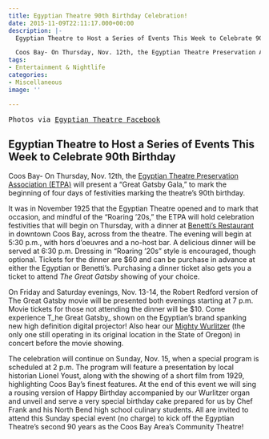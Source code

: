```yaml
---
title: Egyptian Theatre 90th Birthday Celebration!
date: 2015-11-09T22:11:17.000+00:00
description: |-
  Egyptian Theatre to Host a Series of Events This Week to Celebrate 90th Birthday

  Coos Bay- On Thursday, Nov. 12th, the Egyptian Theatre Preservation Association (ETPA) will present a "Great Gatsby Gala," to mark the beginning of four days of festivities marking the theatre's 90th birthday.
tags:
- Entertainment & Nightlife
categories:
- Miscellaneous
image: ''

---
```

<pre>Photos via <a href="https://www.facebook.com/EGYPTIAN-THEATRE-COOS-BAY-233578989050/?fref=photo" target="_blank">Egyptian Theatre Facebook</a></pre>

## **Egyptian Theatre to Host a Series of Events This Week to Celebrate 90th Birthday**

Coos Bay- On Thursday, Nov. 12th, the <a href="http://egyptiantheatreoregon.com/" target="_blank">Egyptian Theatre Preservation Association (ETPA)</a> will present a “Great Gatsby Gala,” to mark the beginning of four days of festivities marking the theatre’s 90th birthday.

It was in November 1925 that the Egyptian Theatre opened and to mark that occasion, and mindful of the “Roaring ’20s,” the ETPA will hold celebration festivities that will begin on Thursday, with a dinner at <a href="http://benettis.com/" target="_blank">Benetti’s Restaurant</a> in downtown Coos Bay, across from the theatre. The evening will begin at 5:30 p.m., with hors d’oeuvres and a no-host bar. A delicious dinner will be served at 6:30 p.m. Dressing in “Roaring ’20s” style is encouraged, though optional. Tickets for the dinner are $60 and can be purchase in advance at either the Egyptian or Benetti’s. Purchasing a dinner ticket also gets you a ticket to attend _The Great Gatsby_ showing of your choice.

On Friday and Saturday evenings, Nov. 13-14, the Robert Redford version of The Great Gatsby movie will be presented both evenings starting at 7 p.m. Movie tickets for those not attending the dinner will be $10. Come experience T_he Great Gatsby_ shown on the Egyptian’s brand spanking new high definition digital projector! Also hear our <a href="http://egyptiantheatreoregon.com/wurlitzer-orchesta/" target="_blank">Mighty Wurlitzer</a> (the only one still operating in its original location in the State of Oregon) in concert before the movie showing.

The celebration will continue on Sunday, Nov. 15, when a special program is scheduled at 2 p.m. The program will feature a presentation by local historian Lionel Youst, along with the showing of a short film from 1929, highlighting Coos Bay’s finest features. At the end of this event we will sing a rousing version of Happy Birthday accompanied by our Wurlitzer organ and unveil and serve a very special birthday cake prepared for us by Chef Frank and his North Bend high school culinary students. All are invited to attend this Sunday special event (no charge) to kick off the Egyptian Theatre’s second 90 years as the Coos Bay Area’s Community Theatre!